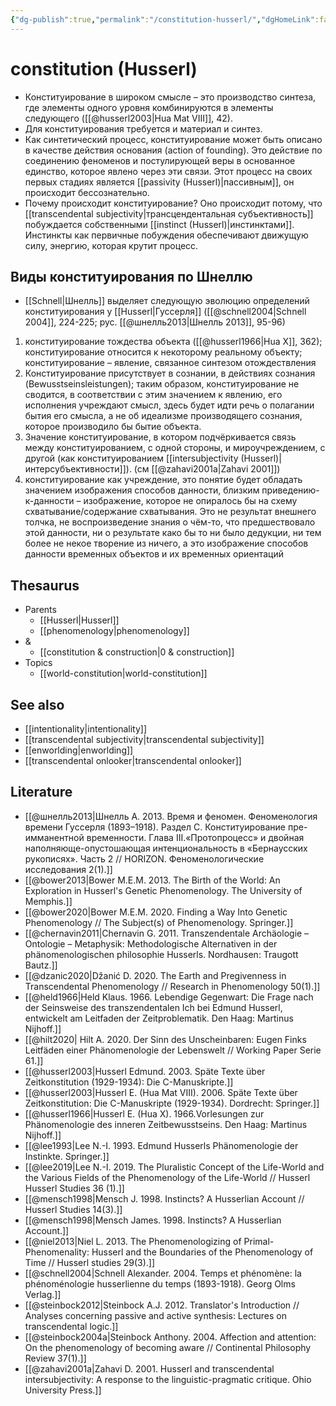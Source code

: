 ```yaml
---
{"dg-publish":true,"permalink":"/constitution-husserl/","dgHomeLink":false,"dgPassFrontmatter":false}
---
```


# constitution (Husserl)
- Конституирование в широком смысле – это производство синтеза, где элементы одного уровня комбинируются в элементы следующего ([[@husserl2003|Hua Mat VIII]], 42).
- Для конституирования требуется и материал и синтез.
- Как синтетический процесс, конституирование может быть описано в качестве действия основания (action of founding). Это действие по соединению феноменов и постулирующей веры в основанное единство, которое явлено через эти связи. Этот процесс на своих первых стадиях является [[passivity (Husserl)|пассивным]], он происходит бессознательно. 
- Почему происходит конституирование? Оно происходит потому, что [[transcendental subjectivity|трансцендентальная субъективность]] побуждается собственными [[instinct (Husserl)|инстинктами]]. Инстинкты как первичные побуждения обеспечивают движущую силу, энергию, которая крутит процесс.

## Виды конституирования по Шнеллю
- [[Schnell|Шнелль]] выделяет следующую эволюцию определений конституирования у [[Husserl|Гуссерля]] ([[@schnell2004|Schnell 2004]], 224-225; рус. [[@шнелль2013|Шнелль 2013]], 95-96)
1. конституирование тождества объекта ([[@husserl1966|Hua X]], 362); конституирование относится к некоторому реальному объекту; конституирование – явление, связанное синтезом отождествления
2. Конституирование присутствует в сознании, в действиях сознания (Bewusstseinsleistungen); таким образом, конституирование не сводится, в соответствии с этим значением к явлению, его исполнения учреждают смысл, здесь будет идти речь о полагании бытия его смысла, а не об идеализме производящего сознания, которое производило бы бытие объекта.
3. Значение конституирование, в котором подчёркивается связь между конституированием, с одной стороны, и мироучреждением, с другой (как конституированием [[intersubjectivity (Husserl)|интерсубъективности]]). (см [[@zahavi2001a|Zahavi 2001]])
4. конституирование  как учреждение, это понятие будет обладать значением изображения способов данности, близким приведению-к-данности – изображение, которое не опиралось бы на схему схватывание/содержание схватывания. Это не результат внешнего толчка, не воспроизведение знания о чём-то, что предшествовало этой данности, ни о результате како бы то ни было дедукции, ни тем более не некое творение из ничего, а это изображение способов данности временных объектов и их временных ориентаций

## Thesaurus
- Parents
	- [[Husserl|Husserl]]
	- [[phenomenology|phenomenology]]
- &
	- [[constitution & construction|0 & construction]] 
- Topics
	- [[world-constitution|world-constitution]]

## See also
- [[intentionality|intentionality]]
- [[transcendental subjectivity|transcendental subjectivity]]
- [[enworlding|enworlding]]
- [[transcendental onlooker|transcendental onlooker]]

## Literature
- [[@шнелль2013|Шнелль А. 2013. Время и феномен. Феноменология времени Гуссерля (1893–1918). Раздел С. Конституирование пре-имманентной временности. Глава III.«Протопроцесс» и двойная наполняюще-опустошающая интенциональность в «Бернаусских рукописях». Часть 2 // HORIZON. Феноменологические исследования 2(1).]]
- [[@bower2013|Bower M.E.M. 2013. The Birth of the World: An Exploration in Husserl's Genetic Phenomenology. The University of Memphis.]]
- [[@bower2020|Bower M.E.M. 2020. Finding a Way Into Genetic Phenomenology // The Subject(s) of Phenomenology. Springer.]]
- [[@chernavin2011|Chernavin G. 2011. Transzendentale Archäologie – Ontologie – Metaphysik: Methodologische Alternativen in der phänomenologischen philosophie Husserls. Nordhausen: Traugott Bautz.]]
- [[@dzanic2020|Džanić D. 2020. The Earth and Pregivenness in Transcendental Phenomenology // Research in Phenomenology 50(1).]]
- [[@held1966|Held Klaus. 1966. Lebendige Gegenwart: Die Frage nach der Seinsweise des transzendentalen Ich bei Edmund Husserl, entwickelt am Leitfaden der Zeitproblematik. Den Haag: Martinus Nijhoff.]]
- [[@hilt2020| Hilt A. 2020. Der Sinn des Unscheinbaren: Eugen Finks Leitfäden einer Phänomenologie der Lebenswelt // Working Paper Serie 61.]]
- [[@husserl2003|Husserl Edmund. 2003. Späte Texte über Zeitkonstitution (1929-1934): Die C-Manuskripte.]]
- [[@husserl2003|Husserl E. (Hua Mat VIII). 2006. Späte Texte über Zeitkonstitution: Die C-Manuskripte (1929-1934). Dordrecht: Springer.]]
- [[@husserl1966|Husserl E. (Hua X). 1966.Vorlesungen zur Phänomenologie des inneren Zeitbewusstseins. Den Haag: Martinus Nijhoff.]]
- [[@lee1993|Lee N.-I. 1993. Edmund Husserls Phänomenologie der Instinkte. Springer.]]
- [[@lee2019|Lee N.-I. 2019. The Pluralistic Concept of the Life-World and the Various Fields of the Phenomenology of the Life-World // Husserl Husserl Studies 36 (1).]]
- [[@mensch1998|Mensch J. 1998. Instincts? A Husserlian Account // Husserl Studies 14(3).]]
- [[@mensch1998|Mensch James. 1998. Instincts? A Husserlian Account.]]
- [[@niel2013|Niel L. 2013. The Phenomenologizing of Primal-Phenomenality: Husserl and the Boundaries of the Phenomenology of Time // Husserl studies 29(3).]]
- [[@schnell2004|Schnell Alexander. 2004. Temps et phénomène: la phénoménologie husserlienne du temps (1893-1918). Georg Olms Verlag.]]
- [[@steinbock2012|Steinbock A.J. 2012. Translator's Introduction // Analyses concerning passive and active synthesis: Lectures on transcendental logic.]]
- [[@steinbock2004a|Steinbock Anthony. 2004. Affection and attention: On the phenomenology of becoming aware // Continental Philosophy Review 37(1).]]
- [[@zahavi2001a|Zahavi D. 2001. Husserl and transcendental intersubjectivity: A response to the linguistic-pragmatic critique. Ohio University Press.]]


